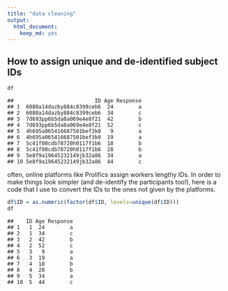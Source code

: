 ```yaml
---
title: "data cleaning"
output:
  html_document:
    keep_md: yes
---
```

## How to assign unique and de-identified subject IDs






```r
df
```

```
##                          ID Age Response
## 1  6080a14dazby884c8399ceb6  24        a
## 2  6080a14dazby884c8399ceb6  34        c
## 3  7d693pp6b5da8a069e4e8f21  42        b
## 4  7d693pp6b5da8a069e4e8f21  52        c
## 5  4h695a065416687501bef3k0   9        a
## 6  4h695a065416687501bef3k0  19        a
## 7  5c41f00cdb78720h0117f1b6  18        b
## 8  5c41f00cdb78720h0117f1b6  28        b
## 9  5e8f9a19645232149jb32a86  34        a
## 10 5e8f9a19645232149jb32a86  44        c
```
often, online platforms like Prolifics assign workers lengthy IDs. In order to make things look simpler (and de-identify the participants too!), here is a code that I use to convert the IDs to the ones not given by the platforms. 

```r
df$ID = as.numeric(factor(df$ID, levels=unique(df$ID)))
df
```

```
##    ID Age Response
## 1   1  24        a
## 2   1  34        c
## 3   2  42        b
## 4   2  52        c
## 5   3   9        a
## 6   3  19        a
## 7   4  18        b
## 8   4  28        b
## 9   5  34        a
## 10  5  44        c
```
